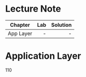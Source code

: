 # Lecture Note

|Chapter|Lab|Solution|
|:--:|--:|--:|
|App Layer|   -|  - |


# Application Layer
110